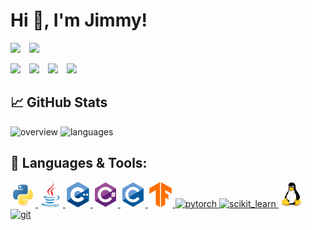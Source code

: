 # Hi 👋, I'm Jimmy!

![](https://img.shields.io/badge/%F0%9F%8F%AB-Queen's%20University-9cf)&emsp;![](https://img.shields.io/badge/%F0%9F%93%9A-Computer%20Science-9cf)

![](https://img.shields.io/badge/%F0%9F%99%8B%E2%80%8D-creativity-critical)&emsp;![](https://img.shields.io/badge/%F0%9F%92%A1-self--driven-critical)&emsp;![](https://img.shields.io/badge/%E2%9C%A8-positive-critical)&emsp;![](https://img.shields.io/badge/%F0%9F%92%BB-coding-critical)

## &#x1f4c8; GitHub Stats

![overview](https://raw.githubusercontent.com/zhimin-z/github-stats-transparent/output/generated/overview.svg)
![languages](https://raw.githubusercontent.com/zhimin-z/github-stats-transparent/output/generated/languages.svg)

<!--## &#x270d; Recent Activities-->

<!--START_SECTION:activity-->
<!--
1. 🗣 Commented on [#7572](https://github.com/apache/skywalking/issues/7572) in [apache/skywalking](https://github.com/apache/skywalking)
2. 🗣 Commented on [#5101](https://github.com/apache/apisix/issues/5101) in [apache/apisix](https://github.com/apache/apisix)
3. 🗣 Commented on [#5101](https://github.com/apache/apisix/issues/5101) in [apache/apisix](https://github.com/apache/apisix)
4. 🗣 Commented on [#5101](https://github.com/apache/apisix/issues/5101) in [apache/apisix](https://github.com/apache/apisix)
5. 🗣 Commented on [#5101](https://github.com/apache/apisix/issues/5101) in [apache/apisix](https://github.com/apache/apisix)
-->
<!--END_SECTION:activity-->

<!-- 🌱 Currently learning **cloud native systems**

- 💬 My interests - **representation learning**, **knowledge graph**, **xOps**

- 📫 How to reach me - **knightyzhao at gmail.com** -->

<!-- 👯 Former IBM developer intern -->

<!-- ⚡ Fun fact - **Once cracked the internet payment system of a top University** -->

<!-- 👨‍💻 Fluent in English, Mandarin and Wu Dialect | Experience in language/ game localization. -->
 
<!--
**zhimin-z/zhimin-z** is a ✨ _special_ ✨ repository because its `README.md` (this file) appears on your GitHub profile.

Here are some ideas to get you started:

- 🔭 I’m currently working on ...
- 🌱 I’m currently learning ...
- 👯 I’m looking to collaborate on ...
- 🤔 I’m looking for help with ...
- 💬 Ask me about ...
- 📫 How to reach me: ...
- 😄 Pronouns: ...
- ⚡ Fun fact: ...
-->

## 🔧 Languages & Tools:
<p align="left"> 
  <a href="https://www.python.org" target="_blank"> <img src="https://raw.githubusercontent.com/devicons/devicon/master/icons/python/python-original.svg" alt="python" width="40" height="40"/> </a>
  <a href="https://www.java.com/" target="_blank"> <img src="https://raw.githubusercontent.com/devicons/devicon/master/icons/java/java-original.svg" alt="java" width="40" height="40"/> </a>
  <a href="https://isocpp.org/" target="_blank"> <img src="https://github.com/devicons/devicon/blob/master/icons/cplusplus/cplusplus-original.svg" alt="cplusplus" width="40" height="40"/> </a> 
  <a href="https://dotnet.microsoft.com/languages/csharp" target="_blank"> <img src="https://github.com/devicons/devicon/blob/master/icons/csharp/csharp-original.svg" alt="csharp" width="40" height="40"/> </a> 
   <a href="https://www.iso.org/standard/74528.html" target="_blank"> <img src="https://raw.githubusercontent.com/devicons/devicon/master/icons/c/c-original.svg" alt="c" width="40" height="40"/> </a>
  <a href="https://www.tensorflow.org/" target="_blank"> <img src="https://github.com/devicons/devicon/blob/master/icons/tensorflow/tensorflow-original.svg" alt="tensorflow" width="40" height="40"/> </a> 
  <a href="https://pytorch.org/" target="_blank"> <img src="https://upload.wikimedia.org/wikipedia/commons/1/10/PyTorch_logo_icon.svg" alt="pytorch" width="40" height="40"/> </a>  
  <a href="https://scikit-learn.org/" target="_blank"> <img src="https://upload.wikimedia.org/wikipedia/commons/0/05/Scikit_learn_logo_small.svg" alt="scikit_learn" width="40" height="40"/> </a> 
  <a href="https://www.linux.org/" target="_blank"> <img src="https://raw.githubusercontent.com/devicons/devicon/master/icons/linux/linux-original.svg" alt="linux" width="40" height="40"/> </a>
  <a href="https://git-scm.com/" target="_blank"> <img src="https://www.vectorlogo.zone/logos/git-scm/git-scm-icon.svg" alt="git" width="40" height="40"/> </a> 
